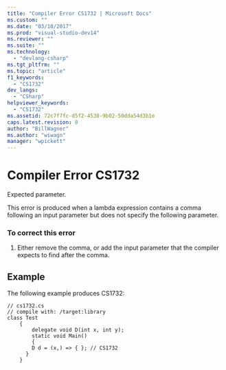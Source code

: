 ```yaml
---
title: "Compiler Error CS1732 | Microsoft Docs"
ms.custom: ""
ms.date: "03/10/2017"
ms.prod: "visual-studio-dev14"
ms.reviewer: ""
ms.suite: ""
ms.technology: 
  - "devlang-csharp"
ms.tgt_pltfrm: ""
ms.topic: "article"
f1_keywords: 
  - "CS1732"
dev_langs: 
  - "CSharp"
helpviewer_keywords: 
  - "CS1732"
ms.assetid: 72c7f7fc-d5f2-4538-9b02-50dda54d3b1e
caps.latest.revision: 8
author: "BillWagner"
ms.author: "wiwagn"
manager: "wpickett"
---
```

# Compiler Error CS1732
Expected parameter.  
  
 This error is produced when a lambda expression contains a comma following an input parameter but does not specify the following parameter.  
  
### To correct this error  
  
1.  Either remove the comma, or add the input parameter that the compiler expects to find after the comma.  
  
## Example  
 The following example produces CS1732:  
  
```  
// cs1732.cs  
// compile with: /target:library  
class Test  
    {  
        delegate void D(int x, int y);  
        static void Main()  
        {  
        D d = (x,) => { }; // CS1732  
      }  
    }  
```